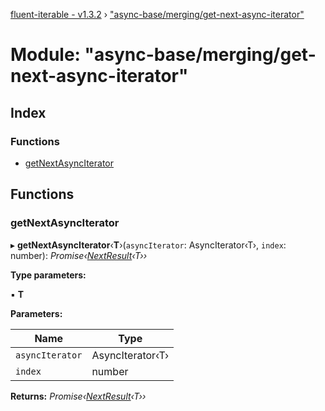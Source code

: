 [fluent-iterable - v1.3.2](../README.md) › ["async-base/merging/get-next-async-iterator"](_async_base_merging_get_next_async_iterator_.md)

# Module: "async-base/merging/get-next-async-iterator"

## Index

### Functions

* [getNextAsyncIterator](_async_base_merging_get_next_async_iterator_.md#getnextasynciterator)

## Functions

###  getNextAsyncIterator

▸ **getNextAsyncIterator**‹**T**›(`asyncIterator`: AsyncIterator‹T›, `index`: number): *Promise‹[NextResult](../interfaces/_async_base_merging_merge_types_.nextresult.md)‹T››*

**Type parameters:**

▪ **T**

**Parameters:**

Name | Type |
------ | ------ |
`asyncIterator` | AsyncIterator‹T› |
`index` | number |

**Returns:** *Promise‹[NextResult](../interfaces/_async_base_merging_merge_types_.nextresult.md)‹T››*
